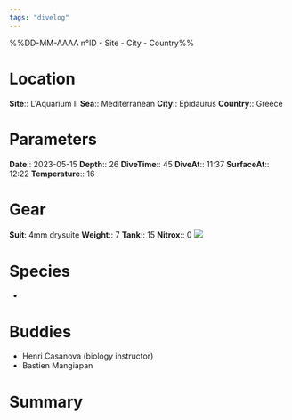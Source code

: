 ```yaml
---
tags: "divelog"
---
```

%%DD-MM-AAAA n°ID - Site - City - Country%%
# Location
**Site**:: L'Aquarium II
**Sea**:: Mediterranean
**City**:: Epidaurus
**Country**:: Greece

# Parameters
**Date**:: 2023-05-15
**Depth**:: 26
**DiveTime**:: 45
**DiveAt**:: 11:37
**SurfaceAt**:: 12:22
**Temperature**:: 16

# Gear
**Suit**: 4mm drysuite
**Weight**:: 7
**Tank**:: 15
**Nitrox**:: 0
![](E6A56E61-34FB-46FF-98D5-76D3442CC8D2.jpeg)
# Species
- 

# Buddies 
- Henri Casanova (biology instructor)
- Bastien Mangiapan

# Summary
